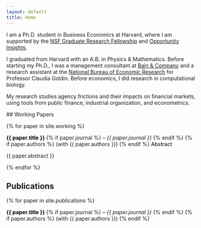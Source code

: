 ```yaml
---
layout: default
title: Home
---
```


<p>I am a Ph.D. student in Business Economics at Harvard, where I am supported by the <a href="https://www.nsfgrfp.org/" rel="external nofollow noopener" target="_blank">NSF Graduate Research Fellowship</a> and <a href="https://opportunityinsights.org/" rel="external nofollow noopener" target="_blank">Opportunity Insights</a>.</p>

<p>I graduated from Harvard with an A.B. in Physics &amp; Mathematics. Before starting my Ph.D., I was a management consultant at <a href="https://www.bain.com/" rel="external nofollow noopener" target="_blank">Bain &amp; Company</a> and a research assistant at the <a href="https://www.nber.org/" rel="external nofollow noopener" target="_blank">National Bureau of Economic Research</a> for Professor Claudia Goldin. Before economics, I did research in computational biology.</p>

<p>My research studies agency frictions and their impacts on financial markets, using tools from public finance, industrial organization, and econometrics.</p>
## Working Papers

{% for paper in site.working %}
<!-- Paper title line -->
<p>
  <strong>
    <a href="{{ paper.link }}" target="_blank" rel="noopener" style="color: black; text-decoration: none;">
      {{ paper.title }}
    </a>
  </strong>
  {% if paper.journal %}
    <em> – {{ paper.journal }}</em>
  {% endif %}
  {% if paper.authors %}
    <span> (with {{ paper.authors }})</span>
  {% endif %}
  <a 
    class="d-inline-flex align-items-center collapsed" 
    style="color: black; text-decoration: none; cursor: pointer;"
    data-toggle="collapse"
    href="#{{ paper.id }}"
    role="button"
    aria-expanded="false"
    aria-controls="{{ paper.id }}"
  >
    Abstract <i class="fas fa-caret-right ml-1"></i>
  </a>
</p>

<!-- Collapsible abstract section -->
<div class="collapse ml-4 mb-3" id="{{ paper.id }}">
  <p>{{ paper.abstract }}</p>
</div>
{% endfor %}

## Publications

{% for paper in site.publications %}
<!-- Paper title line -->
<p>
  <strong>
    <a href="{{ paper.link }}" target="_blank" rel="noopener" style="color: black; text-decoration: none;">
      {{ paper.title }}
    </a>
  </strong>
  {% if paper.journal %}
    <em> – {{ paper.journal }}</em>
  {% endif %}
  {% if paper.authors %}
    <span> (with {{ paper.authors }})</span>
  {% endif %}
</p>